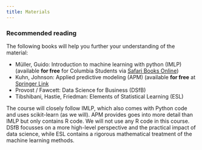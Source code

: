 ```yaml
---
title: Materials
---
```

### Recommended reading
The following books will help you further your understanding of the material:

- Müller, Guido: Introduction to machine learning with python (IMLP) (available
  **for free** for Columbia Students via
[Safari Books Online](http://proquest.safaribooksonline.com.ezproxy.cul.columbia.edu/book/programming/machine-learning/9781449369880))
- Kuhn, Johnson: Applied predictive modeling (APM) (available **for free** at [Springer Link](http://link.springer.com.ezproxy.cul.columbia.edu/book/10.1007%2F978-1-4614-6849-3)
- Provost / Fawcett: Data Science for Business (DSfB)
- Tibshibani, Hastie, Friedman: Elements of Statistical Learning (ESL)

The course will closely follow IMLP, which also comes with Python code and uses
scikit-learn (as we will). APM provides goes into more detail than IMLP but
only contains R code. We will not use any R code in this course. DSfB focusses
on a more high-level perspective and the practical impact of data science,
while ESL contains a rigorous mathematical treatment of the machine learning
methods.
